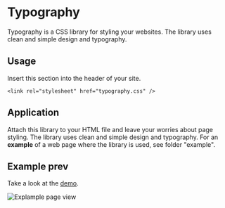 # Typography
Typography is a CSS library for styling your websites. The library uses clean and simple design and typography.

## Usage
Insert this section into the header of your site.
```
<link rel="stylesheet" href="typography.css" />
```
## Application
Attach this library to your HTML file and leave your worries about page styling. 
The library uses clean and simple design and typography. For an **example** of a web page where the library is used, see folder "example".

## Example prev
Take a look at the [demo](https://htmlpreview.github.io/?https://github.com/pslib-cz/2019l4web-typography-css-library-stepanhalir/blob/master/example/index.html).

![Explample page view](http://www.img.tpx.cz/uploads/example%20-%20photo%20-croppedphoto.png)

